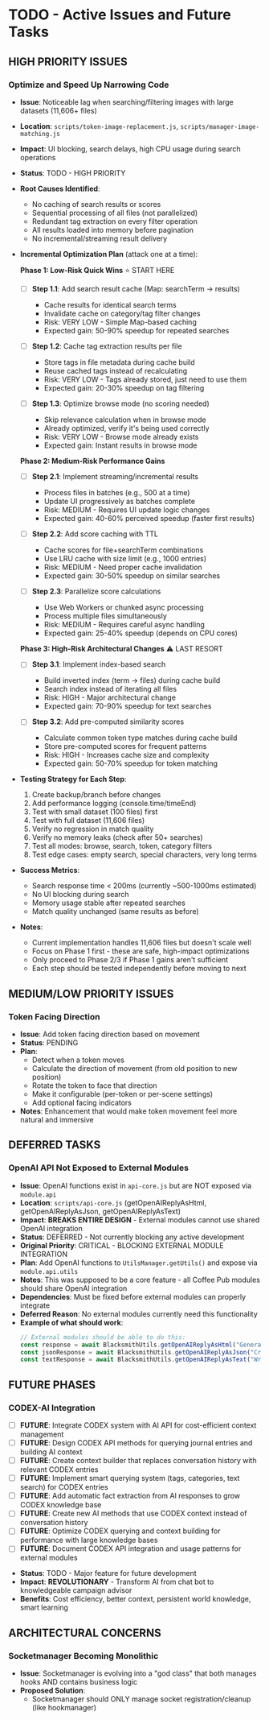 # TODO - Active Issues and Future Tasks

## HIGH PRIORITY ISSUES

### Optimize and Speed Up Narrowing Code
- **Issue**: Noticeable lag when searching/filtering images with large datasets (11,606+ files)
- **Location**: `scripts/token-image-replacement.js`, `scripts/manager-image-matching.js`
- **Impact**: UI blocking, search delays, high CPU usage during search operations
- **Status**: TODO - HIGH PRIORITY
- **Root Causes Identified**:
  - No caching of search results or scores
  - Sequential processing of all files (not parallelized)
  - Redundant tag extraction on every filter operation
  - All results loaded into memory before pagination
  - No incremental/streaming result delivery

- **Incremental Optimization Plan** (attack one at a time):
  
  **Phase 1: Low-Risk Quick Wins** ⭐ START HERE
  - [ ] **Step 1.1**: Add search result cache (Map: searchTerm → results)
    - Cache results for identical search terms
    - Invalidate cache on category/tag filter changes
    - Risk: VERY LOW - Simple Map-based caching
    - Expected gain: 50-90% speedup for repeated searches
  
  - [ ] **Step 1.2**: Cache tag extraction results per file
    - Store tags in file metadata during cache build
    - Reuse cached tags instead of recalculating
    - Risk: VERY LOW - Tags already stored, just need to use them
    - Expected gain: 20-30% speedup on tag filtering
  
  - [ ] **Step 1.3**: Optimize browse mode (no scoring needed)
    - Skip relevance calculation when in browse mode
    - Already optimized, verify it's being used correctly
    - Risk: VERY LOW - Browse mode already exists
    - Expected gain: Instant results in browse mode
  
  **Phase 2: Medium-Risk Performance Gains**
  - [ ] **Step 2.1**: Implement streaming/incremental results
    - Process files in batches (e.g., 500 at a time)
    - Update UI progressively as batches complete
    - Risk: MEDIUM - Requires UI update logic changes
    - Expected gain: 40-60% perceived speedup (faster first results)
  
  - [ ] **Step 2.2**: Add score caching with TTL
    - Cache scores for file+searchTerm combinations
    - Use LRU cache with size limit (e.g., 1000 entries)
    - Risk: MEDIUM - Need proper cache invalidation
    - Expected gain: 30-50% speedup on similar searches
  
  - [ ] **Step 2.3**: Parallelize score calculations
    - Use Web Workers or chunked async processing
    - Process multiple files simultaneously
    - Risk: MEDIUM - Requires careful async handling
    - Expected gain: 25-40% speedup (depends on CPU cores)
  
  **Phase 3: High-Risk Architectural Changes** ⚠️ LAST RESORT
  - [ ] **Step 3.1**: Implement index-based search
    - Build inverted index (term → files) during cache build
    - Search index instead of iterating all files
    - Risk: HIGH - Major architectural change
    - Expected gain: 70-90% speedup for text searches
  
  - [ ] **Step 3.2**: Add pre-computed similarity scores
    - Calculate common token type matches during cache build
    - Store pre-computed scores for frequent patterns
    - Risk: HIGH - Increases cache size and complexity
    - Expected gain: 50-70% speedup for token matching

- **Testing Strategy for Each Step**:
  1. Create backup/branch before changes
  2. Add performance logging (console.time/timeEnd)
  3. Test with small dataset (100 files) first
  4. Test with full dataset (11,606 files)
  5. Verify no regression in match quality
  6. Verify no memory leaks (check after 50+ searches)
  7. Test all modes: browse, search, token, category filters
  8. Test edge cases: empty search, special characters, very long terms

- **Success Metrics**:
  - Search response time < 200ms (currently ~500-1000ms estimated)
  - No UI blocking during search
  - Memory usage stable after repeated searches
  - Match quality unchanged (same results as before)

- **Notes**: 
  - Current implementation handles 11,606 files but doesn't scale well
  - Focus on Phase 1 first - these are safe, high-impact optimizations
  - Only proceed to Phase 2/3 if Phase 1 gains aren't sufficient
  - Each step should be tested independently before moving to next

## MEDIUM/LOW PRIORITY ISSUES

### Token Facing Direction
- **Issue**: Add token facing direction based on movement
- **Status**: PENDING
- **Plan**: 
  - Detect when a token moves
  - Calculate the direction of movement (from old position to new position)
  - Rotate the token to face that direction
  - Make it configurable (per-token or per-scene settings)
  - Add optional facing indicators
- **Notes**: Enhancement that would make token movement feel more natural and immersive

## DEFERRED TASKS

### OpenAI API Not Exposed to External Modules
- **Issue**: OpenAI functions exist in `api-core.js` but are NOT exposed via `module.api`
- **Location**: `scripts/api-core.js` (getOpenAIReplyAsHtml, getOpenAIReplyAsJson, getOpenAIReplyAsText)
- **Impact**: **BREAKS ENTIRE DESIGN** - External modules cannot use shared OpenAI integration
- **Status**: DEFERRED - Not currently blocking any active development
- **Original Priority**: CRITICAL - BLOCKING EXTERNAL MODULE INTEGRATION
- **Plan**: Add OpenAI functions to `UtilsManager.getUtils()` and expose via `module.api.utils`
- **Notes**: This was supposed to be a core feature - all Coffee Pub modules should share OpenAI integration
- **Dependencies**: Must be fixed before external modules can properly integrate
- **Deferred Reason**: No external modules currently need this functionality
- **Example of what should work**:
  ```javascript
  // External modules should be able to do this:
  const response = await BlacksmithUtils.getOpenAIReplyAsHtml("Generate a monster description");
  const jsonResponse = await BlacksmithUtils.getOpenAIReplyAsJson("Create a loot table");
  const textResponse = await BlacksmithUtils.getOpenAIReplyAsText("Write a quest hook");
  ```

## FUTURE PHASES

### CODEX-AI Integration
- [ ] **FUTURE**: Integrate CODEX system with AI API for cost-efficient context management
- [ ] **FUTURE**: Design CODEX API methods for querying journal entries and building AI context
- [ ] **FUTURE**: Create context builder that replaces conversation history with relevant CODEX entries
- [ ] **FUTURE**: Implement smart querying system (tags, categories, text search) for CODEX entries
- [ ] **FUTURE**: Add automatic fact extraction from AI responses to grow CODEX knowledge base
- [ ] **FUTURE**: Create new AI methods that use CODEX context instead of conversation history
- [ ] **FUTURE**: Optimize CODEX querying and context building for performance with large knowledge bases
- [ ] **FUTURE**: Document CODEX API integration and usage patterns for external modules
- **Status**: TODO - Major feature for future development
- **Impact**: **REVOLUTIONARY** - Transform AI from chat bot to knowledgeable campaign advisor
- **Benefits**: Cost efficiency, better context, persistent world knowledge, smart learning

## ARCHITECTURAL CONCERNS

### Socketmanager Becoming Monolithic
- **Issue**: Socketmanager is evolving into a "god class" that both manages hooks AND contains business logic
- **Proposed Solution**:
  - Socketmanager should ONLY manage socket registration/cleanup (like hookmanager)
